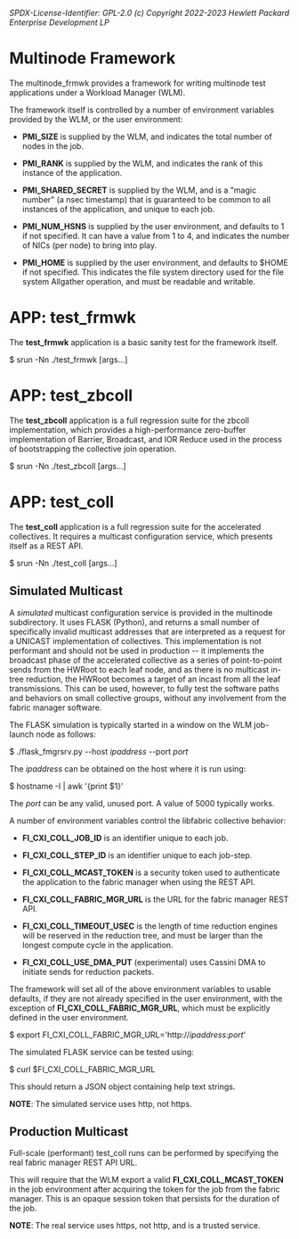 *SPDX-License-Identifier: GPL-2.0 (c) Copyright 2022-2023 Hewlett Packard Enterprise Development LP*

# Multinode Framework

The multinode_frmwk provides a framework for writing multinode test applications
under a Workload Manager (WLM).

The framework itself is controlled by a number of environment variables provided
by the WLM, or the user environment:

- **PMI_SIZE** is supplied by the WLM, and indicates the total number of nodes in the
job.

- **PMI_RANK** is supplied by the WLM, and indicates the rank of this instance of the
application.

- **PMI_SHARED_SECRET** is supplied by the WLM, and is a "magic number" (a nsec
timestamp) that is guaranteed to be common to all instances of the application,
and unique to each job.

- **PMI_NUM_HSNS** is supplied by the user environment, and defaults to 1 if not
specified. It can have a value from 1 to 4, and indicates the number of NICs
(per node) to bring into play.

- **PMI_HOME** is supplied by the user environment, and defaults to $HOME if not
specified. This indicates the file system directory used for the file system
Allgather operation, and must be readable and writable.

# APP: test_frmwk

The **test_frmwk** application is a basic sanity test for the framework itself.

$ srun -Nn ./test_frmwk [args...]

# APP: test_zbcoll

The **test_zbcoll** application is a full regression suite for the zbcoll
implementation, which provides a high-performance zero-buffer implementation of
Barrier, Broadcast, and IOR Reduce used in the process of bootstrapping the
collective join operation.

$ srun -Nn ./test_zbcoll [args...]

# APP: test_coll

The **test_coll** application is a full regression suite for the accelerated
collectives. It requires a multicast configuration service, which presents
itself as a REST API.

$ srun -Nn ./test_coll [args...]

## Simulated Multicast ##

A *simulated* multicast configuration service is provided in the multinode
subdirectory. It uses FLASK (Python), and returns a small number of specifically
invalid multicast addresses that are interpreted as a request for a UNICAST
implementation of collectives. This implementation is not performant and should
not be used in production -- it implements the broadcast phase of the
accelerated collective as a series of point-to-point sends from the HWRoot to
each leaf node, and as there is no multicast in-tree reduction, the HWRoot
becomes a target of an incast from all the leaf transmissions. This can be used,
however, to fully test the software paths and behaviors on small collective
groups, without any involvement from the fabric manager software.

The FLASK simulation is typically started in a window on the WLM job-launch node
as follows:

$ ./flask_fmgrsrv.py --host *ipaddress* --port *port*

The *ipaddress* can be obtained on the host where it is run using:

$ hostname -I | awk '{print $1}'

The *port* can be any valid, unused port. A value of 5000 typically works.

A number of environment variables control the libfabric collective behavior:

- **FI_CXI_COLL_JOB_ID** is an identifier unique to each job.

- **FI_CXI_COLL_STEP_ID** is an identifier unique to each job-step.

- **FI_CXI_COLL_MCAST_TOKEN** is a security token used to authenticate the
application to the fabric manager when using the REST API.

- **FI_CXI_COLL_FABRIC_MGR_URL** is the URL for the fabric manager REST API.

- **FI_CXI_COLL_TIMEOUT_USEC** is the length of time reduction engines will be
reserved in the reduction tree, and must be larger than the longest compute
cycle in the application.

- **FI_CXI_COLL_USE_DMA_PUT** (experimental) uses Cassini DMA to initiate sends
for reduction packets.

The framework will set all of the above environment variables to usable
defaults, if they are not already specified in the user environment, with the
exception of **FI_CXI_COLL_FABRIC_MGR_URL**, which must be explicitly defined in
the user environment.

$ export FI_CXI_COLL_FABRIC_MGR_URL='http://*ipaddress*:*port*'

The simulated FLASK service can be tested using:

$ curl $FI_CXI_COLL_FABRIC_MGR_URL

This should return a JSON object containing help text strings.

**NOTE**: The simulated service uses http, not https.

## Production Multicast ##

Full-scale (performant) test_coll runs can be performed by specifying the real
fabric manager REST API URL.

This will require that the WLM export a valid **FI_CXI_COLL_MCAST_TOKEN** in the
job environment after acquiring the token for the job from the fabric manager.
This is an opaque session token that persists for the duration of the job.

**NOTE**: The real service uses https, not http, and is a trusted service.
